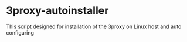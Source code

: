 3proxy-autoinstaller
====================

This script designed for installation of the 3proxy on Linux host and auto configuring
